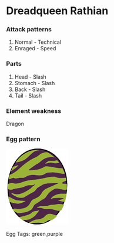 # Dreadqueen Rathian

### Attack patterns
1. Normal - Technical
2. Enraged - Speed

### Parts
1. Head - Slash
2. Stomach - Slash
3. Back - Slash
4. Tail - Slash

### Element weakness
Dragon 

### Egg pattern
![image info](../assets/dreadqueen_rathian.png)

Egg Tags: green,purple